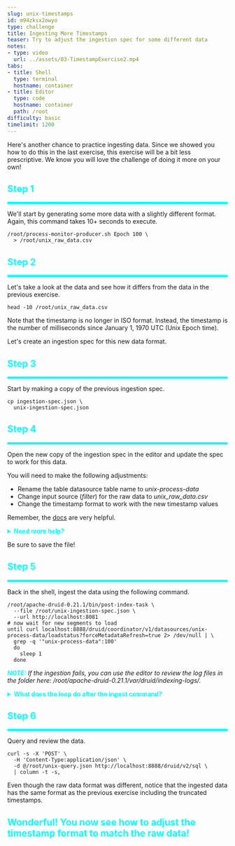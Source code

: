 ```yaml
---
slug: unix-timestamps
id: m94zksx2owyo
type: challenge
title: Ingesting More Timestamps
teaser: Try to adjust the ingestion spec for some different data
notes:
- type: video
  url: ../assets/03-TimestampExercise2.mp4
tabs:
- title: Shell
  type: terminal
  hostname: container
- title: Editor
  type: code
  hostname: container
  path: /root
difficulty: basic
timelimit: 1200
---
```


Here's another chance to practice ingesting data.
Since we showed you how to do this in the last exercise, this exercise will be a bit less prescriptive.
We know you will love the challenge of doing it more on your own!

<h2 style="color:cyan">Step 1</h2><hr style="color:cyan;background-color:cyan;height:5px">

We'll start by generating some more data with a slightly different format.
Again, this command takes 10+ seconds to execute.

```
/root/process-monitor-producer.sh Epoch 100 \
  > /root/unix_raw_data.csv
```

<h2 style="color:cyan">Step 2</h2><hr style="color:cyan;background-color:cyan;height:5px">

Let's take a look at the data and see how it differs from the data in the previous exercise.

```
head -10 /root/unix_raw_data.csv
```

Note that the timestamp is no longer in ISO format.
Instead, the timestamp is the number of milliseconds since January 1, 1970 UTC (Unix Epoch time).

Let's create an ingestion spec for this new data format.

<h2 style="color:cyan">Step 3</h2><hr style="color:cyan;background-color:cyan;height:5px">

Start by making a copy of the previous ingestion spec.

```
cp ingestion-spec.json \
  unix-ingestion-spec.json
```

<h2 style="color:cyan">Step 4</h2><hr style="color:cyan;background-color:cyan;height:5px">

Open the new copy of the ingestion spec in the editor and update the spec to work for this data.

You will need to make the following adjustments:
<ul>
  <li>Rename the table datasource table name to <i>unix-process-data</i></li>
  <li>Change input source (<i>filter</i>) for the raw data to <i>unix_raw_data.csv</i></li>
  <li>Change the timestamp format to work with the new timestamp values</li>
</ul>

Remember, the [docs](https://druid.apache.org/docs/latest/ingestion/ingestion-spec.html#timestampspec) are very helpful.

<details>
  <summary style="color:cyan"><b>Need more help?</b></summary>
<hr style="color:cyan">
The ingestion spec should now look like this:
<pre><code>{
    "type": "index_parallel",
    "spec": {
        "dataSchema": {
            "dataSource": "unix-process-data",
            "timestampSpec": {
                "column": "time",
                "format": "millis"
            },
            "dimensionsSpec": {
                "dimensions": [
                    "pid",
                    "process-name"
                ]
            },
            "metricsSpec": [
                { "type" : "floatSum", "name" : "cpu", "fieldName" : "cpu" },
                { "type" : "floatSum", "name" : "memory", "fieldName" : "memory" },
                { "type" : "count", "name" : "agg-count" }
            ],
            "granularitySpec": {
                "segmentGranularity": "day",
                "queryGranularity": "second",
                "rollup": true
            }
        },
        "ioConfig": {
            "type": "index_parallel",
            "inputSource": {
                "type": "local",
                "baseDir": "/root/",
                "filter": "unix_raw_data.csv"
            },
            "inputFormat": {
                "type": "csv",
                "findColumnsFromHeader": "true"
            },
            "appendToExisting": false
        },
        "tuningConfig": {
            "type" : "index_parallel",
            "maxRowsInMemory" : 25000,
            "maxBytesInMemory" : 250000,
            "partitionSpec" : {
              "type" : "dynamic",
              "maxRowsPerSegment" : 5000000
            }
        }
    }
}
</code></pre>
<hr style="color:cyan">
</details>


Be sure to save the file!

<h2 style="color:cyan">Step 5</h2><hr style="color:cyan;background-color:cyan;height:5px">

Back in the shell, ingest the data using the following command.

```
/root/apache-druid-0.21.1/bin/post-index-task \
  --file /root/unix-ingestion-spec.json \
  --url http://localhost:8081
# now wait for new segments to load
until curl localhost:8888/druid/coordinator/v1/datasources/unix-process-data/loadstatus?forceMetadataRefresh=true 2> /dev/null | \
  grep -q '"unix-process-data":100'
  do
    sleep 1
  done
```

<p><span style="color:cyan"><strong><em>NOTE: </em></strong></span><i>If the ingestion fails, you can use the editor to review the log files in the folder here: /root/apache-druid-0.21.1/var/druid/indexing-logs/.
</i></p>

<details>
  <summary style="color:cyan"><b>What does the loop do after the ingest command?</b></summary>
<hr style="color:cyan">
The default Druid ingest script merely waits for segments to be available.
When we ingest new segments, the script does not distinguish between old segments and new ones.
This loop checks the status of the historical and waits for the new segments to load.
<hr style="color:cyan">
</details>

<h2 style="color:cyan">Step 6</h2><hr style="color:cyan;background-color:cyan;height:5px">

Query and review the data.

```
curl -s -X 'POST' \
  -H 'Content-Type:application/json' \
  -d @/root/unix-query.json http://localhost:8888/druid/v2/sql \
  | column -t -s,
```

Even though the raw data format was different, notice that the ingested data has the same format as the previous exercise including the truncated timestamps.

<h2 style="color:cyan">Wonderful! You now see how to adjust the timestamp format to match the raw data!</h2>
